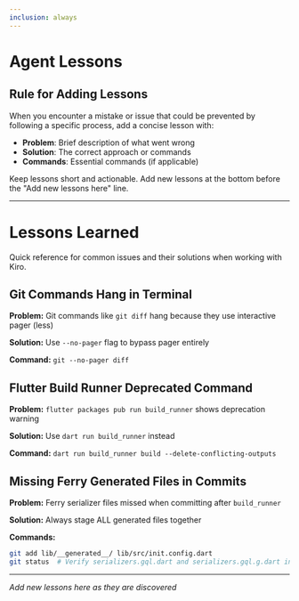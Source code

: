 ```yaml
---
inclusion: always
---
```


# Agent Lessons

## Rule for Adding Lessons

When you encounter a mistake or issue that could be prevented by following a specific process, add a concise lesson with:
- **Problem**: Brief description of what went wrong
- **Solution**: The correct approach or commands  
- **Commands**: Essential commands (if applicable)

Keep lessons short and actionable. Add new lessons at the bottom before the "Add new lessons here" line.

---

# Lessons Learned

Quick reference for common issues and their solutions when working with Kiro.

## Git Commands Hang in Terminal

**Problem:** Git commands like `git diff` hang because they use interactive pager (less)

**Solution:** Use `--no-pager` flag to bypass pager entirely

**Command:** `git --no-pager diff`

## Flutter Build Runner Deprecated Command

**Problem:** `flutter packages pub run build_runner` shows deprecation warning

**Solution:** Use `dart run build_runner` instead

**Command:** `dart run build_runner build --delete-conflicting-outputs`

## Missing Ferry Generated Files in Commits

**Problem:** Ferry serializer files missed when committing after `build_runner`

**Solution:** Always stage ALL generated files together

**Commands:**
```bash
git add lib/__generated__/ lib/src/init.config.dart
git status  # Verify serializers.gql.dart and serializers.gql.g.dart included
```

---

*Add new lessons here as they are discovered*
